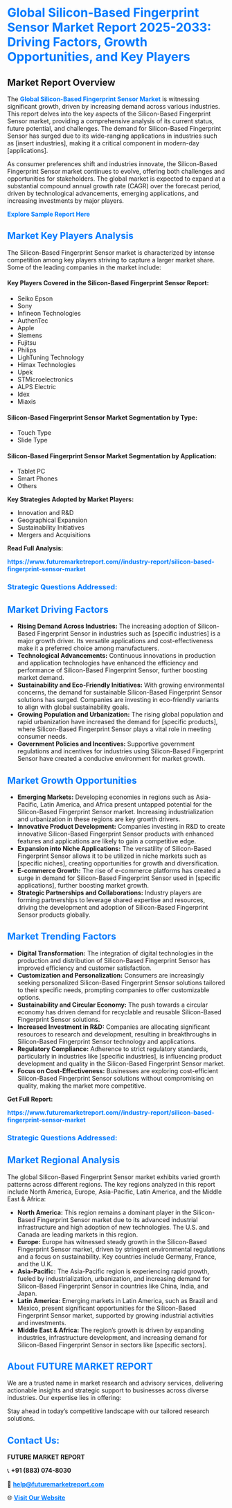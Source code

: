 <h1 style="color: #007BFF;">Global Silicon-Based Fingerprint Sensor Market Report 2025-2033: Driving Factors, Growth Opportunities, and Key Players</h1>

<section id="overview">
<h2>Market Report Overview</h2>
<p>The <a href="https://www.futuremarketreport.com//industry-report/silicon-based-fingerprint-sensor-market" style="color: #007BFF; text-decoration: none;"><strong>Global Silicon-Based Fingerprint Sensor Market</strong></a> is witnessing significant growth, driven by increasing demand across various industries. This report delves into the key aspects of the Silicon-Based Fingerprint Sensor market, providing a comprehensive analysis of its current status, future potential, and challenges. The demand for Silicon-Based Fingerprint Sensor has surged due to its wide-ranging applications in industries such as [insert industries], making it a critical component in modern-day [applications].</p>
<p>As consumer preferences shift and industries innovate, the Silicon-Based Fingerprint Sensor market continues to evolve, offering both challenges and opportunities for stakeholders. The global market is expected to expand at a substantial compound annual growth rate (CAGR) over the forecast period, driven by technological advancements, emerging applications, and increasing investments by major players.</p>
</section>

<section id="overview">
<p><a href="https://www.futuremarketreport.com//request-sample/reportId=90410" style="color: #007BFF; text-decoration: none;"><strong>Explore Sample Report Here</strong></a></p>
</section>

<section id="key-players">
<h2 style="color: #007BFF;">Market Key Players Analysis</h2>
<p>The Silicon-Based Fingerprint Sensor market is characterized by intense competition among key players striving to capture a larger market share. Some of the leading companies in the market include:</p>
<h4>Key Players Covered in the Silicon-Based Fingerprint Sensor Report:</h4>
<ul><li>Seiko Epson</li><li>Sony</li><li>Infineon Technologies</li><li>AuthenTec</li><li>Apple</li><li>Siemens</li><li>Fujitsu</li><li>Philips</li><li>LighTuning Technology</li><li>Himax Technologies</li><li>Upek</li><li>STMicroelectronics</li><li>ALPS Electric</li><li>Idex</li><li>Miaxis</li></ul>
<h4>Silicon-Based Fingerprint Sensor Market Segmentation by Type:</h4>
<ul><li>Touch Type</li><li>Slide Type</li></ul>

<h4>Silicon-Based Fingerprint Sensor Market Segmentation by Application:</h4>
<ul><li>Tablet PC</li><li>Smart Phones</li><li>Others</li></ul>
<p><strong>Key Strategies Adopted by Market Players:</strong></p>
<ul>
<li>Innovation and R&D</li>
<li>Geographical Expansion</li>
<li>Sustainability Initiatives</li>
<li>Mergers and Acquisitions</li>
</ul>
</section>

<section>
<p><strong>Read Full Analysis: </strong></p><a href="https://www.futuremarketreport.com//industry-report/silicon-based-fingerprint-sensor-market" style="color: #007BFF; text-decoration: none;"><strong>https://www.futuremarketreport.com//industry-report/silicon-based-fingerprint-sensor-market</strong></a>
<h3 style="color: #007BFF;">Strategic Questions Addressed:</h3>
</section>

<section id="driving-factors">
<h2 style="color: #007BFF;">Market Driving Factors</h2>
<ul>
<li><strong>Rising Demand Across Industries:</strong> The increasing adoption of Silicon-Based Fingerprint Sensor in industries such as [specific industries] is a major growth driver. Its versatile applications and cost-effectiveness make it a preferred choice among manufacturers.</li>
<li><strong>Technological Advancements:</strong> Continuous innovations in production and application technologies have enhanced the efficiency and performance of Silicon-Based Fingerprint Sensor, further boosting market demand.</li>
<li><strong>Sustainability and Eco-Friendly Initiatives:</strong> With growing environmental concerns, the demand for sustainable Silicon-Based Fingerprint Sensor solutions has surged. Companies are investing in eco-friendly variants to align with global sustainability goals.</li>
<li><strong>Growing Population and Urbanization:</strong> The rising global population and rapid urbanization have increased the demand for [specific products], where Silicon-Based Fingerprint Sensor plays a vital role in meeting consumer needs.</li>
<li><strong>Government Policies and Incentives:</strong> Supportive government regulations and incentives for industries using Silicon-Based Fingerprint Sensor have created a conducive environment for market growth.</li>
</ul>
</section>

<section id="growth-opportunities">
<h2 style="color: #007BFF;">Market Growth Opportunities</h2>
<ul>
<li><strong>Emerging Markets:</strong> Developing economies in regions such as Asia-Pacific, Latin America, and Africa present untapped potential for the Silicon-Based Fingerprint Sensor market. Increasing industrialization and urbanization in these regions are key growth drivers.</li>
<li><strong>Innovative Product Development:</strong> Companies investing in R&D to create innovative Silicon-Based Fingerprint Sensor products with enhanced features and applications are likely to gain a competitive edge.</li>
<li><strong>Expansion into Niche Applications:</strong> The versatility of Silicon-Based Fingerprint Sensor allows it to be utilized in niche markets such as [specific niches], creating opportunities for growth and diversification.</li>
<li><strong>E-commerce Growth:</strong> The rise of e-commerce platforms has created a surge in demand for Silicon-Based Fingerprint Sensor used in [specific applications], further boosting market growth.</li>
<li><strong>Strategic Partnerships and Collaborations:</strong> Industry players are forming partnerships to leverage shared expertise and resources, driving the development and adoption of Silicon-Based Fingerprint Sensor products globally.</li>
</ul>
</section>

<section id="trending-factors">
<h2 style="color: #007BFF;">Market Trending Factors</h2>
<ul>
<li><strong>Digital Transformation:</strong> The integration of digital technologies in the production and distribution of Silicon-Based Fingerprint Sensor has improved efficiency and customer satisfaction.</li>
<li><strong>Customization and Personalization:</strong> Consumers are increasingly seeking personalized Silicon-Based Fingerprint Sensor solutions tailored to their specific needs, prompting companies to offer customizable options.</li>
<li><strong>Sustainability and Circular Economy:</strong> The push towards a circular economy has driven demand for recyclable and reusable Silicon-Based Fingerprint Sensor solutions.</li>
<li><strong>Increased Investment in R&D:</strong> Companies are allocating significant resources to research and development, resulting in breakthroughs in Silicon-Based Fingerprint Sensor technology and applications.</li>
<li><strong>Regulatory Compliance:</strong> Adherence to strict regulatory standards, particularly in industries like [specific industries], is influencing product development and quality in the Silicon-Based Fingerprint Sensor market.</li>
<li><strong>Focus on Cost-Effectiveness:</strong> Businesses are exploring cost-efficient Silicon-Based Fingerprint Sensor solutions without compromising on quality, making the market more competitive.</li>
</ul>
</section>

<section>
<p><strong>Get Full Report: </strong></p><a href="https://www.futuremarketreport.com//industry-report/silicon-based-fingerprint-sensor-market" style="color: #007BFF; text-decoration: none;"><strong>https://www.futuremarketreport.com//industry-report/silicon-based-fingerprint-sensor-market</strong></a>
<h3 style="color: #007BFF;">Strategic Questions Addressed:</h3>
</section>


<section id="regional-analysis">
<h2 style="color: #007BFF;">Market Regional Analysis</h2>
<p>The global Silicon-Based Fingerprint Sensor market exhibits varied growth patterns across different regions. The key regions analyzed in this report include North America, Europe, Asia-Pacific, Latin America, and the Middle East & Africa:</p>
<ul>
<li><strong>North America:</strong> This region remains a dominant player in the Silicon-Based Fingerprint Sensor market due to its advanced industrial infrastructure and high adoption of new technologies. The U.S. and Canada are leading markets in this region.</li>
<li><strong>Europe:</strong> Europe has witnessed steady growth in the Silicon-Based Fingerprint Sensor market, driven by stringent environmental regulations and a focus on sustainability. Key countries include Germany, France, and the U.K.</li>
<li><strong>Asia-Pacific:</strong> The Asia-Pacific region is experiencing rapid growth, fueled by industrialization, urbanization, and increasing demand for Silicon-Based Fingerprint Sensor in countries like China, India, and Japan.</li>
<li><strong>Latin America:</strong> Emerging markets in Latin America, such as Brazil and Mexico, present significant opportunities for the Silicon-Based Fingerprint Sensor market, supported by growing industrial activities and investments.</li>
<li><strong>Middle East & Africa:</strong> The region’s growth is driven by expanding industries, infrastructure development, and increasing demand for Silicon-Based Fingerprint Sensor in sectors like [specific sectors].</li>
</ul>
</section>

<footer>
<h2 style="color: #007BFF;">About FUTURE MARKET REPORT</h2>
<p>We are a trusted name in market research and advisory services, delivering actionable insights and strategic support to businesses across diverse industries. Our expertise lies in offering:</p>

<p>Stay ahead in today’s competitive landscape with our tailored research solutions.</p>

<h2 style="color: #007BFF;">Contact Us:</h2>
<p><strong>FUTURE MARKET REPORT</strong></p>
<p>📞 <strong>+91 (883) 074-8030</strong></p>
<p>📧 <strong><a href="mailto:help@futuremarketreport.com" style="color: #007BFF;">help@futuremarketreport.com</a></strong></p>
<p>🌐 <strong><a href="https://www.futuremarketreport.com/" style="color: #007BFF;">Visit Our Website</a></strong></p>
</footer>